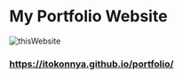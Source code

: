 # My Portfolio Website
![thisWebsite](https://user-images.githubusercontent.com/124262891/218004615-a6da1a20-ab6f-4ea9-b07e-86062b9d07a5.jpg)
### https://itokonnya.github.io/portfolio/
